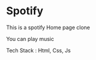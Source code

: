# Spotify
<p>This is a spotify Home page clone</p>
<p>You can play music</p>
<p>Tech Stack : Html, Css, Js</p>
